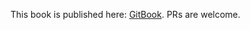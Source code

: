 This book is published here: [GitBook](https://www.gitbook.com/book/wuct/gofullstack/details). PRs are welcome.